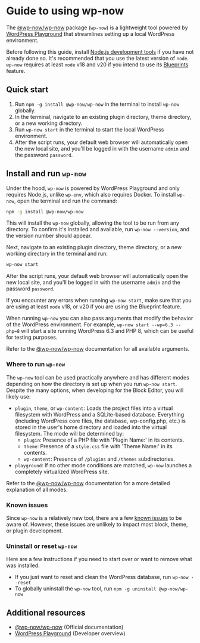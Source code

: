 # Guide to using wp-now

The [@wp-now/wp-now](https://www.npmjs.com/package/@wordpress/env) package (`wp-now`) is a lightweight tool powered by [WordPress Playground](https://developer.wordpress.org/playground/) that streamlines setting up a local WordPress environment.

Before following this guide, install [Node.js development tools](/docs/getting-started/devenv#install-nodejs-development-tools) if you have not already done so. It's recommended that you use the latest version of `node`. `wp-now` requires at least `node` v18 and v20 if you intend to use its [Blueprints](https://github.com/WordPress/playground-tools/tree/trunk/packages/wp-now#using-blueprints) feature. 

## Quick start
 
1. Run `npm -g install @wp-now/wp-now` in the terminal to install `wp-now` globally.
2. In the terminal, navigate to an existing plugin directory, theme directory, or a new working directory.
3. Run `wp-now start` in the terminal to start the local WordPress environment.
4. After the script runs, your default web browser will automatically open the new local site, and you'll be logged in with the username `admin` and the password `password`.

## Install and run `wp-now`

Under the hood, `wp-now` is powered by WordPress Playground and only requires Node.js, unlike `wp-env`, which also requires Docker. To install `wp-now`, open the terminal and run the command:

```sh
npm -g install @wp-now/wp-now
```

This will install the `wp-now` globally, allowing the tool to be run from any directory. To confirm it's installed and available, run `wp-now --version`, and the version number should appear.

Next, navigate to an existing plugin directory, theme directory, or a new working directory in the terminal and run:

```sh
wp-now start
```

After the script runs, your default web browser will automatically open the new local site, and you'll be logged in with the username `admin` and the password `password`.

<div class="callout-tip">
    If you encounter any errors when running <code>wp-now start</code>, make sure that you are using at least <code>node</code> v18, or v20 if you are using the Blueprint feature.
</div>

When running `wp-now` you can also pass arguments that modify the behavior of the WordPress environment. For example, `wp-now start --wp=6.3 --php=8` will start a site running WordPress 6.3 and PHP 8, which can be useful for testing purposes.

Refer to the [@wp-now/wp-now](https://github.com/WordPress/playground-tools/tree/trunk/packages/wp-now) documentation for all available arguments.

### Where to run `wp-now`

The `wp-now` tool can be used practically anywhere and has different modes depending on how the directory is set up when you run `wp-now start`. Despite the many options, when developing for the Block Editor, you will likely use:

- `plugin`, `theme`, or `wp-content`: Loads the project files into a virtual filesystem with WordPress and a SQLite-based database. Everything (including WordPress core files, the database, wp-config.php, etc.) is stored in the user's home directory and loaded into the virtual filesystem. The mode will be determined by:
    - `plugin`: Presence of a PHP file with 'Plugin Name:' in its contents.
    - `theme`: Presence of a `style.css` file with 'Theme Name:' in its contents.
    - `wp-content`: Presence of `/plugins` and `/themes` subdirectories.
- `playground`: If no other mode conditions are matched, `wp-now` launches a completely virtualized WordPress site.

Refer to the [@wp-now/wp-now](https://github.com/WordPress/playground-tools/tree/trunk/packages/wp-now) documentation for a more detailed explanation of all modes.

### Known issues

Since `wp-now` is a relatively new tool, there are a few [known issues](https://github.com/WordPress/playground-tools/tree/trunk/packages/wp-now#known-issues) to be aware of. However, these issues are unlikely to impact most block, theme, or plugin development.

### Uninstall or reset `wp-now`

Here are a few instructions if you need to start over or want to remove what was installed.

-   If you just want to reset and clean the WordPress database, run `wp-now --reset`
-   To globally uninstall the `wp-now` tool, run `npm -g uninstall @wp-now/wp-now`

## Additional resources

-   [@wp-now/wp-now](https://github.com/WordPress/playground-tools/tree/trunk/packages/wp-now) (Official documentation)
-   [WordPress Playground](https://developer.wordpress.org/playground/) (Developer overview)